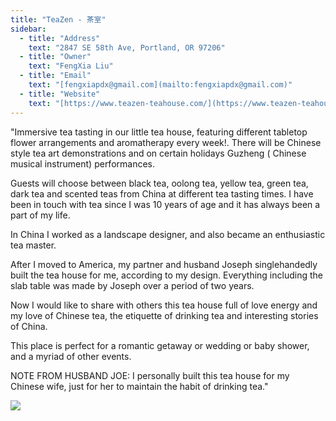 ```yaml
---
title: "TeaZen - 茶室"
sidebar:
  - title: "Address"
    text: "2847 SE 58th Ave, Portland, OR 97206"
  - title: "Owner"
    text: "FengXia Liu"
  - title: "Email"
    text: "[fengxiapdx@gmail.com](mailto:fengxiapdx@gmail.com)"
  - title: "Website"
    text: "[https://www.teazen-teahouse.com/](https://www.teazen-teahouse.com/)"
---
```


"Immersive tea tasting in our little tea house, featuring different tabletop flower arrangements and aromatherapy every week!.
There will be Chinese style tea art demonstrations and on certain holidays Guzheng ( Chinese musical instrument) performances.

Guests will choose between black tea, oolong tea, yellow tea, green tea, dark tea and scented teas from China at different tea tasting times.
I have been in touch with tea since I was 10 years of age and it has always been a part of my life.

In China I worked as a landscape designer, and also became an enthusiastic tea master.

After I moved to America, my partner and husband Joseph singlehandedly built the tea house for me, according to my design. Everything including the slab table was made by Joseph over a period of two years.

Now I would like to share with others this tea house full of love energy and my love of Chinese tea, the etiquette of drinking tea and interesting stories of China.

This place is perfect for a romantic getaway or wedding or baby shower, and a myriad of other events.

NOTE FROM HUSBAND JOE: I personally built this tea house for my Chinese wife, just for her to maintain the habit of drinking tea."

![](https://res.cloudinary.com/dhngj18do/image/upload/f_auto,q_auto/v1/images/communities/teazen)
